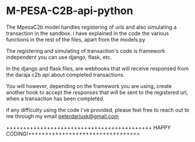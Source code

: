 # M-PESA-C2B-api-python

The MpesaC2b model handles registering of urls and also simulating a transaction in the sandbox.
i have explained in the code the various functions in the rest of the files, apart from the models.py

The registering and simulating of transaction's code is framework independent you can use django, flask, etc.

In the django and flask files, are webhooks that will receive responsed from the daraja c2b api about completed transactions.

You will however, depending on the framework you are using, create another hook to accept the responses that will be sent to the registered url,
when a transaction has been completed.

if any difficulty using the code i've provided, please feel free to reach out to me through my email peterdariusk@gmail.com

+++++++++++++++++++++++++++++++++++++++++++ HAPPY CODING!++++++++++++++++++++++++++++++===
